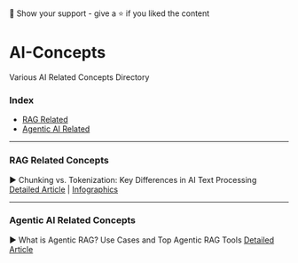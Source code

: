🤝 Show your support - give a ⭐️ if you liked the content

# AI-Concepts
Various AI Related Concepts Directory


### Index 

* [RAG Related](https://github.com/Marktechpost/AI-Concepts/blob/main/README.md#rag-related-concepts)
* [Agentic AI Related](https://github.com/Marktechpost/AI-Concepts/edit/main/README.md#agentic-ai-related-concepts)


---
  

### RAG Related Concepts

▶ Chunking vs. Tokenization: Key Differences in AI Text Processing [Detailed Article](https://www.marktechpost.com/2025/08/30/chunking-vs-tokenization-key-differences-in-ai-text-processing/) |   [Infographics](https://www.marktechpost.com/wp-content/uploads/2025/08/500x700-infographics-1.png)

----

### Agentic AI Related Concepts

▶ What is Agentic RAG? Use Cases and Top Agentic RAG Tools [Detailed Article](https://www.marktechpost.com/2025/08/27/what-is-agentic-rag-use-cases-and-top-agentic-rag-tools-2025/) 
